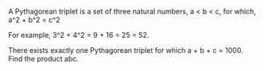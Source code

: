 

A Pythagorean triplet is a set of three natural numbers, a < b < c, for which,
a^2 + b^2 = c^2

For example, 3^2 + 4^2 = 9 + 16 = 25 = 52.

There exists exactly one Pythagorean triplet for which a + b + c = 1000.
Find the product abc.

